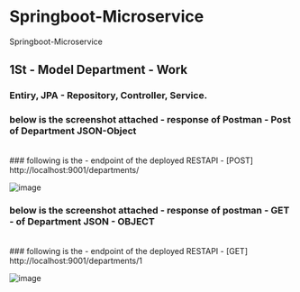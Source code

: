 # Springboot-Microservice
Springboot-Microservice


## 1St - Model Department - Work
### Entiry, JPA - Repository, Controller, Service.

### below is the screenshot attached - response of Postman - Post of Department JSON-Object

</br>
### following is the - endpoint of the deployed RESTAPI - [POST] http://localhost:9001/departments/

![image](https://user-images.githubusercontent.com/40432616/182009646-c53ed555-7169-4bba-9343-7ee3c0d6382c.png)

### below is the screenshot attached - response of postman - GET - of Department JSON - OBJECT

</br>
### following is the - endpoint of the deployed RESTAPI - [GET] http://localhost:9001/departments/1

![image](https://user-images.githubusercontent.com/40432616/182009697-044f5026-83a3-4ab5-b9f9-67b107e07e36.png)
